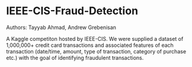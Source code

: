 # IEEE-CIS-Fraud-Detection

Authors: Tayyab Ahmad, Andrew Grebenisan

A Kaggle competiton hosted by IEEE-CIS. We were supplied a dataset of 1,000,000+ credit card transactions and associated features of each transaction (date/time, amount, type of transaction, category of purchase etc.) with the goal of identifying fraudulent transactions.


